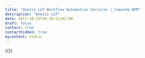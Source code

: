 ```yaml
---
title: "Qnezis LLP Workflow Automation Services | Camunda BPM"
description: "Qnezis LLP"
date: 2017-10-25T10:39:22+02:00
draft: false
contact: true
contacthidden: true
mycontent: static
---
```

{{<partner-single
company="Qnezis LLP"
type="si"
website="http://qnezis.com"
countrycode="KAZ"
city="Astana"
description="IT and digital tansformation services provider in Kazakhstan."
siregion="emea"
level="basic"
logo="//images.ctfassets.net/vpidbgnakfvf/7cKfvzDnsovGrLzLkAA3qU/9e3105db90a2c3075983f4a1684b0282/qnezis_llp_logo.png">}}